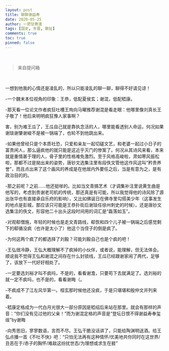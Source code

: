 ```yaml
---
layout: post
title: 聊聊谢益寿
date: 2020-05-25
author: 一把甘蔗渣
tags: [国史, 东晋, 散扯]
comments: true
toc: true
pinned: false
---
```


<br/>

>来自提问箱

<br/>

一想到他我的心情还是凌乱的，所以只能凌乱的聊一聊，聊得不好请见谅！

-一个魏末本位视角的印象：王恭，低配夏侯玄；谢混，低配嵇康。

-那天看一位论文作者疯狂吐槽王珣向马曜推荐谢混是看走眼：他哪里像刘真长王子敬了！他后来明明疯狂豫人家事啊？

害，别为难王瓜了，王瓜自己就是靠执念活的人，哪里能看透别人命运，何况如果谢琰谢肇谢峻不是被一锅端了，也轮不到他跳出来。

-如果他曾经只是个本质社恐，只爱和亲友一起切磋文艺，和老婆一起过小日子的富贵闲人，那么逼疯他的就只能是这近乎灭门的惨案了。何况从其诗风来看，本来就是重情甚于理的人，骨子里的性格难免激烈。至于风格高峻啦，肃如寒风振松啦，那都不过是拗出来的姿势，唐钞文选集注里有段佚文管他这作风这叫“矜贵养誉”，而且点出来了这个画风的养成是在他居内外要任之后，当是有意为之，是有政治目的的。

-那之前呢？之前……他还挺嗲的。比如当文青搞艺术（才调集补注里说黄生曲是他写的，考虑到贵谢老司机的传统，那还真是有可能，所以我觉得他的诗风除了源出张华也有直接承自乐府的影响），又比如佛诞日在佛寺里勾搭美少年（这事发生的地点是彭城，那应该只可能是王恭扑街后谢琰任徐州刺史的时候）。还是唐钞文选集注的佚文，形容他二十出头这段时间用的词汇是“磊落如玉”。

-对观郗僧施，年轻的时候也是走文青路线，郗恢和四个儿子被一锅端之后感觉剩下的郗循没疯（也许是太小了）他这个当侄子的倒是疯了。

-为何这两个疯了的都选择了刘毅？可能刘毅自己也是个疯的吧！

-王弘很冷静，王弘大概理解不了疯掉的小伙伴，或者说，能理解，但无法体会。顺说我不觉得王弘和谢混之间存在什么封锁线，王瓜已经跟谢家闹了两代，足够了，该放下一代好好相处了。

-一定要选刘裕才叫不疯吗，不是的，看看谢澹，只要苟下去就满足了。选刘裕的就一定不疯吗，也不是的，看看谢晦（。

-不疯成不了江左风华第一。桓玄那时候他还没疯，于是只堪堪和殷仲文并列来着。

-嵇康定格成为一代白月光很大一部分原因是嵇绍后来站在那里。就会有那样的声音：“你们没有见过他的父亲！”而为谢混定格的声音是“登坛日恨不得谢益寿奉玺绂”by谢晦

-向秀思旧，寥寥数语，言而不尽。王弘干脆没话讲了，只能给陶渊明送酒。给王弘点播一首《不吐不快》吧：“只怕无法再有这种情怀/优美地共你同时在这世界/丑恶在于/赤子的胸怀/难敌这纷扰世态/为理想或求生在捱”

<br/>
